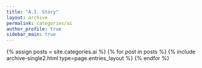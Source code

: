 ```yaml
---
title: "A.I. Story"
layout: archive
permalink: categories/ai
author_profile: true
sidebar_main: true
---
```


{% assign posts = site.categories.ai %}
{% for post in posts %} {% include archive-single2.html type=page.entries_layout %} {% endfor %}